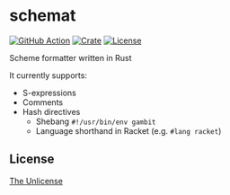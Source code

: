 # schemat

[![GitHub Action](https://img.shields.io/github/actions/workflow/status/raviqqe/schemat/test.yaml?branch=main&style=flat-square)](https://github.com/raviqqe/schemat/actions?query=workflow%3Atest)
[![Crate](https://img.shields.io/crates/v/schemat.svg?style=flat-square)](https://crates.io/crates/schemat)
[![License](https://img.shields.io/github/license/raviqqe/schemat.svg?style=flat-square)](https://github.com/raviqqe/schemat/blob/main/UNLICENSE)

Scheme formatter written in Rust

It currently supports:

- S-expressions
- Comments
- Hash directives
  - Shebang `#!/usr/bin/env gambit`
  - Language shorthand in Racket (e.g. `#lang racket`)

## License

[The Unlicense](UNLICENSE)
